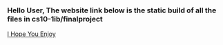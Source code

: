 ### Hello User, The website link below is the static build of all the files in cs10-1ib/finalproject
[I Hope You Enjoy](https://the-inter-arcade.netlify.app)
